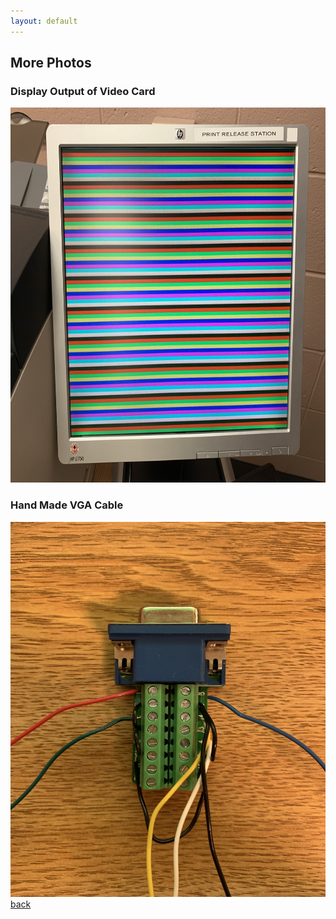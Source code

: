 ```yaml
---
layout: default
---
```


## More Photos

### Display Output of Video Card
<a><img src="assets/images/vc_display.jpg" width="700" height="600" border="0"></a>
<br>

### Hand Made VGA Cable
<a><img src="assets/images/vc_vga.jpg" width="700" height="600" border="0"></a>
<br>
[back](./)
